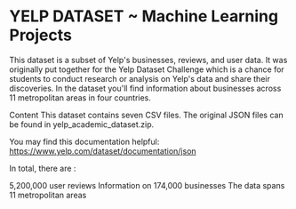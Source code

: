 # YELP DATASET ~ Machine Learning Projects

This dataset is a subset of Yelp's businesses, reviews, and user data. It was originally put together for the Yelp Dataset Challenge which is a chance for students to conduct research or analysis on Yelp's data and share their discoveries. In the dataset you'll find information about businesses across 11 metropolitan areas in four countries.

Content
This dataset contains seven CSV files. The original JSON files can be found in yelp_academic_dataset.zip. 

You may find this documentation helpful:
https://www.yelp.com/dataset/documentation/json

In total, there are :

5,200,000 user reviews
Information on 174,000 businesses
The data spans 11 metropolitan areas
